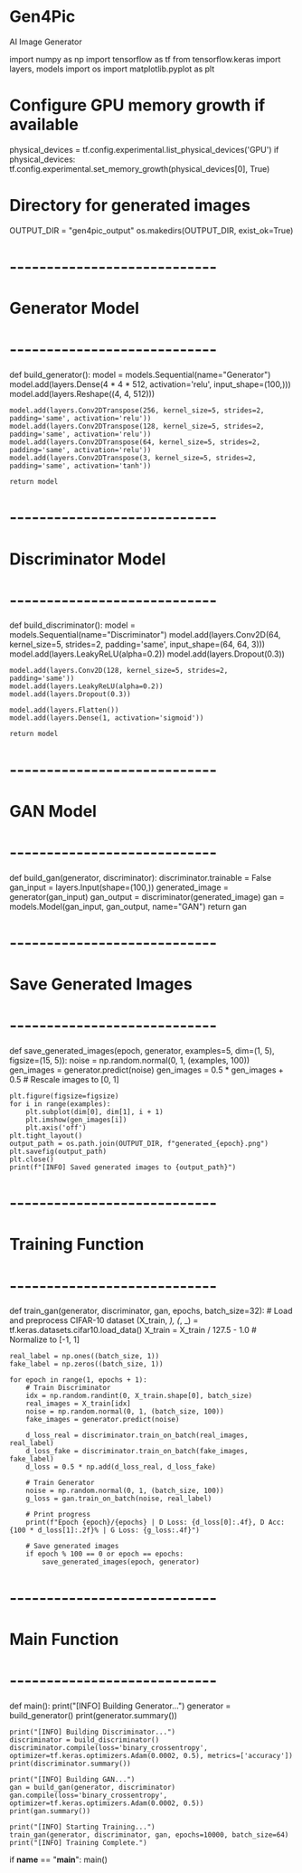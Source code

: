 # Gen4Pic
AI Image Generator


import numpy as np
import tensorflow as tf
from tensorflow.keras import layers, models
import os
import matplotlib.pyplot as plt

# Configure GPU memory growth if available
physical_devices = tf.config.experimental.list_physical_devices('GPU')
if physical_devices:
    tf.config.experimental.set_memory_growth(physical_devices[0], True)

# Directory for generated images
OUTPUT_DIR = "gen4pic_output"
os.makedirs(OUTPUT_DIR, exist_ok=True)

# ----------------------------
# Generator Model
# ----------------------------
def build_generator():
    model = models.Sequential(name="Generator")
    model.add(layers.Dense(4 * 4 * 512, activation='relu', input_shape=(100,)))
    model.add(layers.Reshape((4, 4, 512)))

    model.add(layers.Conv2DTranspose(256, kernel_size=5, strides=2, padding='same', activation='relu'))
    model.add(layers.Conv2DTranspose(128, kernel_size=5, strides=2, padding='same', activation='relu'))
    model.add(layers.Conv2DTranspose(64, kernel_size=5, strides=2, padding='same', activation='relu'))
    model.add(layers.Conv2DTranspose(3, kernel_size=5, strides=2, padding='same', activation='tanh'))
    
    return model

# ----------------------------
# Discriminator Model
# ----------------------------
def build_discriminator():
    model = models.Sequential(name="Discriminator")
    model.add(layers.Conv2D(64, kernel_size=5, strides=2, padding='same', input_shape=(64, 64, 3)))
    model.add(layers.LeakyReLU(alpha=0.2))
    model.add(layers.Dropout(0.3))

    model.add(layers.Conv2D(128, kernel_size=5, strides=2, padding='same'))
    model.add(layers.LeakyReLU(alpha=0.2))
    model.add(layers.Dropout(0.3))

    model.add(layers.Flatten())
    model.add(layers.Dense(1, activation='sigmoid'))
    
    return model

# ----------------------------
# GAN Model
# ----------------------------
def build_gan(generator, discriminator):
    discriminator.trainable = False
    gan_input = layers.Input(shape=(100,))
    generated_image = generator(gan_input)
    gan_output = discriminator(generated_image)
    gan = models.Model(gan_input, gan_output, name="GAN")
    return gan

# ----------------------------
# Save Generated Images
# ----------------------------
def save_generated_images(epoch, generator, examples=5, dim=(1, 5), figsize=(15, 5)):
    noise = np.random.normal(0, 1, (examples, 100))
    gen_images = generator.predict(noise)
    gen_images = 0.5 * gen_images + 0.5  # Rescale images to [0, 1]

    plt.figure(figsize=figsize)
    for i in range(examples):
        plt.subplot(dim[0], dim[1], i + 1)
        plt.imshow(gen_images[i])
        plt.axis('off')
    plt.tight_layout()
    output_path = os.path.join(OUTPUT_DIR, f"generated_{epoch}.png")
    plt.savefig(output_path)
    plt.close()
    print(f"[INFO] Saved generated images to {output_path}")

# ----------------------------
# Training Function
# ----------------------------
def train_gan(generator, discriminator, gan, epochs, batch_size=32):
    # Load and preprocess CIFAR-10 dataset
    (X_train, _), (_, _) = tf.keras.datasets.cifar10.load_data()
    X_train = X_train / 127.5 - 1.0  # Normalize to [-1, 1]

    real_label = np.ones((batch_size, 1))
    fake_label = np.zeros((batch_size, 1))

    for epoch in range(1, epochs + 1):
        # Train Discriminator
        idx = np.random.randint(0, X_train.shape[0], batch_size)
        real_images = X_train[idx]
        noise = np.random.normal(0, 1, (batch_size, 100))
        fake_images = generator.predict(noise)

        d_loss_real = discriminator.train_on_batch(real_images, real_label)
        d_loss_fake = discriminator.train_on_batch(fake_images, fake_label)
        d_loss = 0.5 * np.add(d_loss_real, d_loss_fake)

        # Train Generator
        noise = np.random.normal(0, 1, (batch_size, 100))
        g_loss = gan.train_on_batch(noise, real_label)

        # Print progress
        print(f"Epoch {epoch}/{epochs} | D Loss: {d_loss[0]:.4f}, D Acc: {100 * d_loss[1]:.2f}% | G Loss: {g_loss:.4f}")

        # Save generated images
        if epoch % 100 == 0 or epoch == epochs:
            save_generated_images(epoch, generator)

# ----------------------------
# Main Function
# ----------------------------
def main():
    print("[INFO] Building Generator...")
    generator = build_generator()
    print(generator.summary())

    print("[INFO] Building Discriminator...")
    discriminator = build_discriminator()
    discriminator.compile(loss='binary_crossentropy', optimizer=tf.keras.optimizers.Adam(0.0002, 0.5), metrics=['accuracy'])
    print(discriminator.summary())

    print("[INFO] Building GAN...")
    gan = build_gan(generator, discriminator)
    gan.compile(loss='binary_crossentropy', optimizer=tf.keras.optimizers.Adam(0.0002, 0.5))
    print(gan.summary())

    print("[INFO] Starting Training...")
    train_gan(generator, discriminator, gan, epochs=10000, batch_size=64)
    print("[INFO] Training Complete.")

if __name__ == "__main__":
    main()
    
